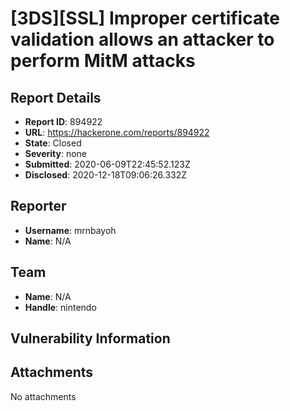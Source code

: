 # [3DS][SSL] Improper certificate validation allows an attacker to perform MitM attacks

## Report Details
- **Report ID**: 894922
- **URL**: https://hackerone.com/reports/894922
- **State**: Closed
- **Severity**: none
- **Submitted**: 2020-06-09T22:45:52.123Z
- **Disclosed**: 2020-12-18T09:06:26.332Z

## Reporter
- **Username**: mrnbayoh
- **Name**: N/A

## Team
- **Name**: N/A
- **Handle**: nintendo

## Vulnerability Information


## Attachments
No attachments
